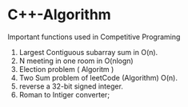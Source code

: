 # C++-Algorithm
Important functions used in Competitive Programing 

1. Largest Contiguous subarray sum in O(n). 
2. N meeting in one room in O(nlogn)
3. Election problem ( Algoritm )
4. Two Sum problem of leetCode (Algorithm) O(n).
5. reverse a 32-bit signed integer.
6. Roman to Intiger converter;
